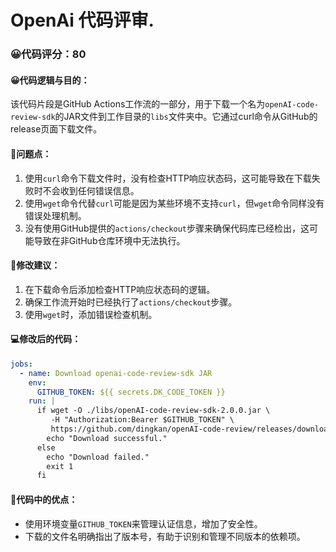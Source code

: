 # OpenAi 代码评审.
### 😀代码评分：80
#### 😀代码逻辑与目的：
该代码片段是GitHub Actions工作流的一部分，用于下载一个名为`openAI-code-review-sdk`的JAR文件到工作目录的`libs`文件夹中。它通过curl命令从GitHub的release页面下载文件。

#### 🤔问题点：
1. 使用`curl`命令下载文件时，没有检查HTTP响应状态码，这可能导致在下载失败时不会收到任何错误信息。
2. 使用`wget`命令代替`curl`可能是因为某些环境不支持`curl`，但`wget`命令同样没有错误处理机制。
3. 没有使用GitHub提供的`actions/checkout`步骤来确保代码库已经检出，这可能导致在非GitHub仓库环境中无法执行。

#### 🎯修改建议：
1. 在下载命令后添加检查HTTP响应状态码的逻辑。
2. 确保工作流开始时已经执行了`actions/checkout`步骤。
3. 使用`wget`时，添加错误检查机制。

#### 💻修改后的代码：
```yaml
jobs:
  - name: Download openai-code-review-sdk JAR
    env:
      GITHUB_TOKEN: ${{ secrets.DK_CODE_TOKEN }}
    run: |
      if wget -O ./libs/openAI-code-review-sdk-2.0.0.jar \
         -H "Authorization:Bearer $GITHUB_TOKEN" \
         https://github.com/dingkan/openAI-code-review/releases/download/v2.0.0/openAI-code-review-sdk-2.0.0.jar; then
        echo "Download successful."
      else
        echo "Download failed."
        exit 1
      fi
```

#### 🌟代码中的优点：
- 使用环境变量`GITHUB_TOKEN`来管理认证信息，增加了安全性。
- 下载的文件名明确指出了版本号，有助于识别和管理不同版本的依赖项。